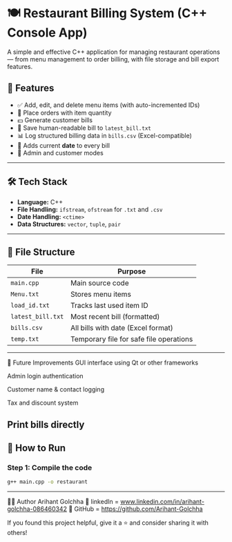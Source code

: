 # 🍽️ Restaurant Billing System (C++ Console App)

A simple and effective C++ application for managing restaurant operations — from menu management to order billing, with file storage and bill export features.

## 🚀 Features

- ✅ Add, edit, and delete menu items (with auto-incremented IDs)
- 🧾 Place orders with item quantity
- 💵 Generate customer bills
- 📄 Save human-readable bill to `latest_bill.txt`
- 📊 Log structured billing data in `bills.csv` (Excel-compatible)
- 📅 Adds current **date** to every bill
- 🔐 Admin and customer modes

------------------------------------------------------------------------------------------------------------------------------------------------------------------

## 🛠️ Tech Stack

- **Language:** C++
- **File Handling:** `ifstream`, `ofstream` for `.txt` and `.csv`
- **Date Handling:** `<ctime>`
- **Data Structures:** `vector`, `tuple`, `pair`

------------------------------------------------------------------------------------------------------------------------------------------------------------------

## 📁 File Structure

| File              | Purpose                                 |
|-------------------|-----------------------------------------|
| `main.cpp`        | Main source code                        |
| `Menu.txt`        | Stores menu items                       |
| `load_id.txt`     | Tracks last used item ID                |
| `latest_bill.txt` | Most recent bill (formatted)            |
| `bills.csv`       | All bills with date (Excel format)      |
| `temp.txt`        | Temporary file for safe file operations |

-------------------------------------------------------------------------------------------------------------------------------------------------------------------

📌 Future Improvements
GUI interface using Qt or other frameworks

Admin login authentication

Customer name & contact logging

Tax and discount system

Print bills directly
-------------------------------------------------------------------------------------------------------------------------------------------------------------------
## 🧪 How to Run

### Step 1: Compile the code
```bash
g++ main.cpp -o restaurant
```
------------------------------------------------------------------------------------------------------------------------------------------------------------------
🙋‍♂️ Author
Arihant Golchha
🔗 linkedIn = www.linkedin.com/in/arihant-golchha-086460342
🐙 GitHub = https://github.com/Arihant-Golchha

If you found this project helpful, give it a ⭐️ and consider sharing it with others!
